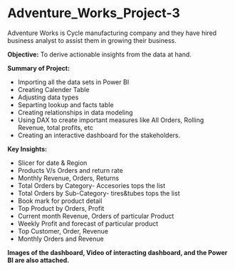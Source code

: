 # Adventure_Works_Project-3
Adventure Works is Cycle manufacturing company and they have hired business analyst to assist them in growing their business.

**Objective:** To derive actionable insights from the data at hand.

**Summary of Project:**
* Importing all the data sets in Power BI
* Creating Calender Table
* Adjusting data types
* Separting lookup and facts table
* Creating relationships in data modeling
* Using DAX to create important measures like All Orders, Rolling Revenue, total profits, etc
* Creating an interactive dashboard for the stakeholders.

**Key Insights:**
* Slicer for date & Region
* Products V/s Orders and return rate
* Monthly Revenue, Orders, Returns
* Total Orders by Category- Accesories tops the list
* Total Orders by Sub-Category- tires&tubes tops the list
* Book mark for product detail
* Top Product by Orders, Profit
* Current month Revenue, Orders of particular Product
* Weekly Profit and forecast of particular product
* Top Customer, Order, Revenue
* Monthly Orders and Revenue

**Images of the dashboard, Video of interacting dashboard, and the Power BI are also attached.**
